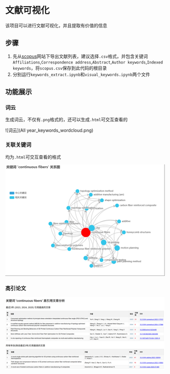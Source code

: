 # 文献可视化

该项目可以进行文献可视化，并且提取有价值的信息

## 步骤
1. 先从[scopus](https://www.scopus.com/)网站下导出文献列表，建议选择`.csv`格式，并包含关键词`Affiliations`,`Correspondence address`,`Abstract`,`Author keywords`,`Indexed keywords`，将`scopus.csv`保存到此代码的根目录
2. 分别运行`keywords_extract.ipynb`和`visual_keywords.ipynb`两个文件


## 功能展示

### 词云

生成词云，不仅有`.png`格式的，还可以生成`.html`可交互查看的

![词云](All year_keywords_wordcloud.png)


### 关联关键词

均为`.html`可交互查看的格式

![关联](example.png)

### 高引论文

![高引论文](example2.png)
